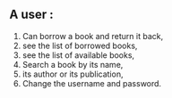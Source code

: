 ## A user :

1. Can borrow a book and return it back,
2. see the list of borrowed books,
3. see the list of available books,
4. Search a book by its name,
5. its author or its publication,
6. Change the username and password.

